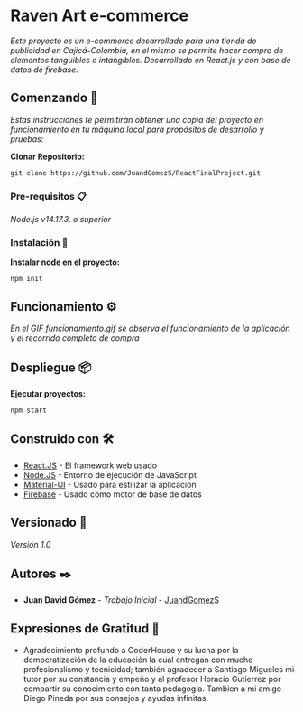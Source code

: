 # Raven Art e-commerce

_Este proyecto es un e-commerce desarrollado para una tienda de publicidad en Cajicá-Colombia, en el mismo se permite hacer compra de elementos tanguibles e intangibles. Desarrollado en React.js y con base de datos de firebase._

## Comenzando 🚀

_Estas instrucciones te permitirán obtener una copia del proyecto en funcionamiento en tu máquina local para propósitos de desarrollo y pruebas:_

**Clonar Repositorio:** 

```
git clone https://github.com/JuandGomezS/ReactFinalProject.git
```

### Pre-requisitos 📋

_Node.js v14.17.3. o superior_


### Instalación 🔧

**Instalar node en el proyecto:** 
```
npm init
```

## Funcionamiento ⚙️

_En el GIF funcionamiento.gif se observa el funcionamiento de la aplicación y el recorrido completo de compra_


## Despliegue 📦

**Ejecutar proyectos:** 

```
npm start
```

## Construido con 🛠️



* [React.JS](https://reactjs.org/) - El framework web usado
* [Node.JS](https://nodejs.org/en/) -  Entorno de ejecución de JavaScript
* [Material-UI](https://material-ui.com/) - Usado para estilizar la aplicación
* [Firebase](https://firebase.google.com/) - Usado como motor de base de datos


## Versionado 📌

_Versión 1.0_

## Autores ✒️


* **Juan David Gómez** - *Trabajo Inicial* - [JuandGomezS](https://github.com/JuandGomezS)



## Expresiones de Gratitud 🎁

* Agradecimiento profundo a CoderHouse y su lucha por la democratización de la educación la cual entregan con mucho profesionalismo y tecnicidad; también agradecer a Santiago Migueles mi tutor por su constancia y empeño y al profesor Horacio Gutierrez por compartir su conocimiento con tanta pedagogía. Tambien a mi amigo Diego Pineda por sus consejos y ayudas infinitas.
